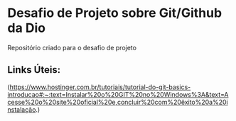 # Desafio de Projeto sobre Git/Github da Dio
Repositório criado para o desafio de projeto

## Links Úteis:
(https://www.hostinger.com.br/tutoriais/tutorial-do-git-basics-introducao#:~:text=Instalar%20o%20GIT%20no%20Windows%3A&text=Acesse%20o%20site%20oficial%20e,concluir%20com%20êxito%20a%20instalação.)
